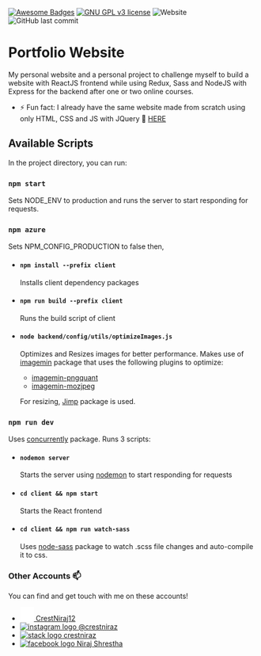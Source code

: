 [![Awesome Badges](https://img.shields.io/badge/badges-awesome-blue.svg)](https://github.com/Naereen/badges)
[![GNU GPL v3 license](https://img.shields.io/badge/License-GPL%20v3.0-green.svg)](https://www.gnu.org/licenses/gpl-3.0.en.html)
![Website](https://img.shields.io/website?down_color=lightgrey&down_message=offline&up_color=green&up_message=online&url=https%3A%2F%2Fnirajshrestha.live)
![GitHub last commit](https://img.shields.io/github/last-commit/CrestNiraj12/portfolio-website)

# Portfolio Website

My personal website and a personal project to challenge myself to build a website with ReactJS frontend while using Redux, Sass and NodeJS with Express for the backend after one
or two online courses.

- ⚡ Fun fact: I already have the same website made from scratch using only HTML, CSS and JS with JQuery 🤯 [HERE](https://github.com/CrestNiraj12/Final-Website-Assignment)

## Available Scripts

In the project directory, you can run:

### `npm start`

Sets NODE_ENV to production and runs the server to start responding for requests.

### `npm azure`

Sets NPM_CONFIG_PRODUCTION to false then,

- #### `npm install --prefix client`

  Installs client dependency packages

- #### `npm run build --prefix client`

  Runs the build script of client

- #### `node backend/config/utils/optimizeImages.js`

  Optimizes and Resizes images for better performance. Makes use of [imagemin](https://www.npmjs.com/package/imagemin) package that uses the following plugins to optimize:

  - [imagemin-pngquant](https://www.npmjs.com/package/imagemin-pngquant)
  - [imagemin-mozjpeg](https://www.npmjs.com/package/imagemin-mozjpeg)

  For resizing, [Jimp](https://www.npmjs.com/package/jimp) package is used.

### `npm run dev`

Uses [concurrently](https://www.npmjs.com/package/concurrently) package. Runs 3 scripts:

- #### `nodemon server`

  Starts the server using [nodemon](https://nodemon.io/) to start responding for requests

- #### `cd client && npm start`

  Starts the React frontend

- #### `cd client && npm run watch-sass`
  Uses [node-sass](https://www.npmjs.com/package/node-sass) package to watch .scss file changes and auto-compile it to css.

### Other Accounts 📫

You can find and get touch with me on these accounts!

- [<img src="https://raw.githubusercontent.com/Delta456/Delta456/master/img/github.png" alt="github logo" width="28"> CrestNiraj12](https://github.com/CrestNiraj12)
- [<img src="https://raw.githubusercontent.com/Delta456/Delta456/master/img/instagram.jpg" alt="instagram logo" width="24"> @crestniraz](https://www.instagram.com/crestniraz/)
- [<img src="https://raw.githubusercontent.com/Delta456/Delta456/master/img/stack.svg" alt="stack logo" width="24"> crestniraz](https://stackoverflow.com/users/7185580/crestniraz)
- [<img src="https://upload.wikimedia.org/wikipedia/commons/5/51/Facebook_f_logo_%282019%29.svg" alt="facebook logo" width="24"> Niraj Shrestha](https://www.facebook.com/crestniraz)
